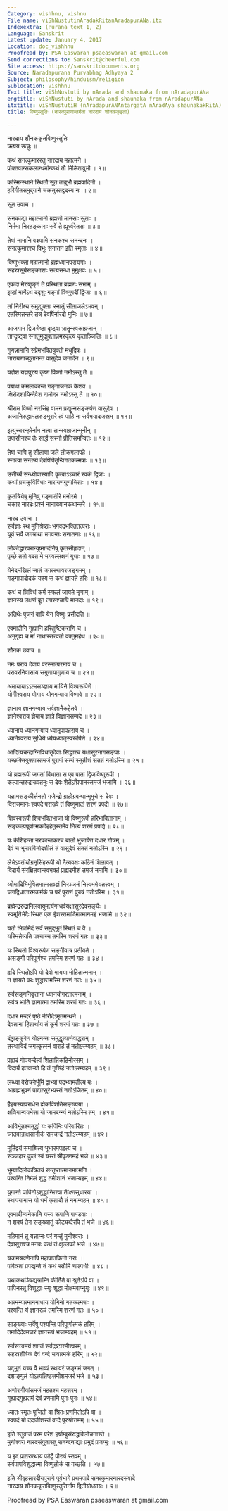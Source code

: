 ```yaml
---
Category: vishhnu, vishnu
File name: viShNustutinAradakRitanAradapurANa.itx
Indexextra: (Purana text 1, 2)
Language: Sanskrit
Latest update: January 4, 2017
Location: doc_vishhnu
Proofread by: PSA Easwaran psaeaswaran at gmail.com
Send corrections to: Sanskrit@cheerful.com
Site access: https://sanskritdocuments.org
Source: Naradapurana Purvabhag Adhyaya 2
Subject: philosophy/hinduism/religion
Sublocation: vishhnu
Text title: viShNustuti by nArada and shaunaka from nAradapurANa
engtitle: viShNustuti by nArada and shaunaka from nAradapurANa
itxtitle: viShNustutiH (nAradapurANAntargatA nAradAya shaunakakRitA)
title: विष्णुस्तुतिः (नारदपुराणान्तर्गता नारदाय शौनककृइता)

---
```

  
 नारदाय शौनककृतविष्णुस्तुतिः   
ऋषय ऊचुः ॥  
  
कथं सनत्कुमारस्तु नारदाय महात्मने ।  
प्रोक्तवान्सकलान्धर्मान्कथं तौ मिलितावुभौ ॥ १॥  
  
कस्मिन्स्थाने स्थितौ सूत तावुभौ ब्रह्मवादिनौ ।  
हरिगीतसमुद्गाने चक्रतुस्तद्वदस्व नः ॥ २॥  
  
सूत उवाच ॥  
  
सनकाद्या महात्मानो ब्रह्मणो मानसाः सुताः ।  
निर्ममा निरहङ्काराः सर्वे ते ह्यूर्ध्वरेतसः ॥ ३॥  
  
तेषां नामानि वक्ष्यामि सनकश्च सनन्दनः ।  
सनत्कुमारश्च विभुः सनातन इति स्मृताः ॥ ४॥  
  
विष्णुभक्ता महात्मानो ब्रह्मध्यानपरायणाः ।  
सहस्रसूर्यसङ्काशाः सत्यसन्धा मुमुक्षवः ॥  ५॥  
  
एकदा मेरुशृङ्गं ते प्रस्थिता ब्रह्मणः सभाम् ।  
इष्टां मार्गेऽथ ददृशुः गङ्गां विष्णुपदीं द्विजाः ॥ ६॥  
  
तां निरीक्ष्य समुद्युक्ताः स्नातुं सीताजलेऽभवन् ।  
एतस्मिन्नन्तरे तत्र देवर्षिर्नारदो मुनिः ॥ ७॥  
  
आजगाम द्विजश्रेष्ठा दृष्ट्वा भ्रातॄन्स्वकाग्रजान् ।  
तान्दृष्ट्वा स्नातुमुद्युक्तान्नमस्कृत्य कृताञ्जिलिः ॥ ८॥  
  
गुणन्नामानि सप्रेमभक्तियुक्तो मधुद्विषः ।  
नारायणाच्युतानन्त वासुदेव जनार्दन ॥ ९॥  
  
यज्ञेश यज्ञपुरुष कृष्ण विष्णो नमोऽस्तु ते ॥  
  
पद्माक्ष कमलाकान्त गङ्गाजनक केशव ।  
क्षिरोदशायिन्देवेश दामोदर नमोऽस्तु ते ॥ १०॥  
  
श्रीराम विष्णो नरसिंह वामन प्रद्युम्नसङ्कर्षण वासुदेव ।  
अजानिरुद्धामलरुङ्मुरारे त्वं पाहि नः सर्वभयादजस्रम् ॥ ११॥  
  
इत्युच्चरन्हरेर्नाम नत्वा तान्स्वाग्रजान्मुनीन् ।  
उपासीनश्च तैः सार्द्धं सस्नौ प्रीतिसमन्वितः ॥ १२॥  
  
तेषां चापि तु सीताया जले लोकमलापहे ।  
स्नात्वा सन्तर्प्य देवर्षिपितॄन्विगतकल्मषाः ॥ १३॥  
  
उत्तीर्य्य सन्ध्योपास्यादि कृत्वाऽऽचारं स्वकं द्विजाः ।  
कथां प्रचक्रुर्विविधाः नारायणगुणाश्रिताः ॥ १४॥  
  
कृतत्रियेषु मुनिषु गङ्गातीरे मनोरमे ।  
चकार नारदः प्रश्नं नानाख्यानकथान्तरे । १५॥  
  
नारद उवाच ।  
सर्वज्ञाः स्थ मुनिश्रेष्ठाः भगवद्भक्तितत्पराः ।  
यूयं सर्वे जगन्नाथा भगवन्तः सनातनाः ॥ १६॥  
  
लोकोद्धारपरान्युष्मान्दीनेषु कृतसौहृदान् ।  
पृच्छे ततो वदत मे भगवल्लक्षणं बुधाः ॥ १७॥  
  
येनेदमखिलं जातं जगत्स्थावरजङ्गमम् ।  
गङ्गापादोदकं यस्य स कथं ज्ञायते हरिः ॥ १८॥  
  
कथं च त्रिविधं कर्म सफलं जायते नृणाम् ।  
ज्ञानस्य लक्षणं ब्रूत तपसश्चापि मानदाः ॥ १९॥  
  
अतिथेः पूजनं वापि येन विष्णुः प्रसीदति ॥  
  
एवमादीनि गुह्यानि हरितुष्टिकराणि च ।  
अनुगृह्य च मां नाथास्तत्त्वतो वक्तुमर्हथ ॥  २०॥  
  
शौनक उवाच ॥  
  
नमः पराय देवाय परस्मात्परमाय च ।  
परावरनिवासाय सगुणायागुणाय च ॥ २१॥  
  
अमायायाऽऽत्मसञ्ज्ञाय मायिने विश्वरूपिणे ।  
योगीश्वराय योगाय योगगम्याय विष्णवे ॥ २२॥  
  
ज्ञानाय ज्ञानगम्याय सर्वज्ञानैकहेतवे ।  
ज्ञानेश्वराय ज्ञेयाय ज्ञात्रे विज्ञानसम्पदे ॥ २३॥  
  
ध्यानाय ध्यानगम्याय ध्यातृपापहराय च ।  
ध्यानेश्वराय सुधिये ध्येयध्यातृस्वरूपिणे ॥ २४॥  
  
आदित्यचन्द्राग्निविधातृदेवाः सिद्धाश्च यक्षासुरनागसङ्घाः ।  
यच्छक्तियुक्तास्तमजं पुराणं सत्यं स्तुतीशं सततं नतोऽस्मि ॥ २५॥  
  
यो ब्रह्मरूपी जगतां विधाता स एव पाता द्विजविष्णुरूपी ।  
कल्पान्तरुद्राख्यतनुः स देवः शेतेंऽघ्रिपानस्तमजं भजामि ॥ २६॥  
  
यन्नामसङ्कीर्त्तनतो गजेन्द्रो ग्राहोग्रबन्धान्मुमुचे स देवः ।  
विराजमानः स्वपदे पराख्ये तं विष्णुमाद्यं शरणं प्रपद्ये ॥ २७॥  
  
शिवस्वरूपी शिवभक्तिभाजां यो विष्णुरूपी हरिभावितानाम् ।  
सङ्कल्पपूर्वात्मकदेहहेतुस्तमेव नित्यं शरणं प्रपद्ये ॥ २८॥  
  
यः केशिहन्ता नरकान्तकश्च बालो भुजाग्रेण दधार गोत्रम् ।  
देवं च भूमारविनोदशीलं तं वासुदेवं सततं नतोऽस्मि ॥ २९॥  
  
लेभेऽवतीर्योग्रनृसिंहरूपी यो दैत्यवक्षः कठिनं शिलावत् ।  
विदार्य संरक्षितवान्स्वभक्तं प्रह्लादमीशं तमजं नमामि ॥ ३०॥  
  
व्योमादिभिर्मूषितमात्मसञ्ज्ञं निरञ्जनं नित्यममेयतत्त्वम् ।  
जगद्विधातारमकर्मकं च परं पुराणं पुरुषं नतोऽस्मि ॥ ३१॥  
  
ब्रह्मेन्द्ररुद्रानिलवायुमर्त्यगन्धर्वयक्षासुरदेवसङ्घैः ।  
स्वमूर्तिभेदैः स्थित एक ईशस्तमादिमात्मानमहं भजामि ॥ ३२॥  
  
यतो भिन्नमिदं सर्वं समुद्भूतं स्थितं च वै ।  
यस्मिन्नेष्यति पश्चाच्च तमस्मि शरणं गतः ॥ ३३॥  
  
यः स्थितो विश्वरूपेण सङ्गीवात्र प्रतीयते ।  
असङ्गी परिपूर्णश्च तमस्मि शरणं गतः ॥ ३४॥  
  
हृदि स्थितोऽपि यो देवो मायया मोहितात्मनाम् ।  
न ज्ञायते परः शुद्धस्तमस्मि शरणं गतः ॥ ३५॥  
  
सर्वसङ्गनिवृत्तानां ध्यानयोगरतात्मनाम् ।  
सर्वत्र भाति ज्ञानात्मा तमस्मि शरणं गतः ॥ ३६॥  
  
दधार मन्दरं पृष्ठे नीरोदेऽमृतमन्थने ।  
देवतानां हितार्थाय तं कूर्मं शरणं गतः ॥ ३७॥  
  
दंष्ट्राङ्कुरेण योऽनन्तः समुद्धृत्यार्णवाद्धराम् ।  
तस्थाविदं जगत्कृत्स्नं वाराहं तं नतोऽस्म्यहम् ॥ ३८॥  
  
प्रह्लादं गोपयन्दैत्यं शिलातिकठिनोरसम् ।  
विदार्य हतवान्यो हि तं नृसिंहं नतोऽस्म्यहम् ॥ ३९॥  
  
लब्ध्वा वैरोचनेर्भूमिं द्वाभ्यां पद्भ्यामतीत्य यः ।  
आब्रह्मभुवनं पादात्सुरेभ्यस्तं नतोऽजितम् ॥ ४०॥  
  
हैहयस्यापराधेन ह्येकविंशतिसङ्ख्यया ।  
क्षत्रियान्वयभेत्ता यो जामदग्न्यं नतोऽस्मि तम् ॥ ४१॥  
  
आविर्भूतश्चतुर्द्धा यः कपिभिः परिवारितः ।  
घ्नतवान्राक्षसानीकं रामचन्द्रं नतोऽस्म्यहम् ॥ ४२॥  
  
मूर्तिद्वयं समाश्रित्य भूभारमपहृत्य च ।  
सञ्जहार कुलं स्वं यस्तं श्रीकृष्णमहं भजे ॥ ४३॥  
  
भूम्यादिलोकत्रितयं सन्तृप्तात्मानमात्मनि ।  
पश्यन्ति निर्मलं शुद्धं तमीशानं भजाम्यहम् ॥ ४४॥  
  
युगान्ते पापिनोऽशुद्धान्भित्त्वा तीक्ष्णसुधारया ।  
स्थापयामास यो धर्मं कृतादौ तं नमाम्यहम् ॥ ४५॥  
  
एवमादीन्यनेकानि यस्य रूपाणि पाण्डवाः ।  
न शक्यं तेन सङ्ख्यातुं कोट्यब्दैरपि तं भजे ॥ ४६॥  
  
महिमानं तु यन्नाम्नः परं गन्तुं मुनीश्वराः ।  
देवासुराश्च मनवः कथं तं क्षुल्लको भजे ॥ ४७॥  
  
यन्नामश्रवणेनापि महापातकिनो नराः ।  
पवित्रतां प्रपद्यन्ते तं कथं स्तौमि चाल्पधीः ॥ ४८॥  
  
यथाकथञ्चिद्यन्नाम्नि कीर्तिते वा श्रुतेऽपि वा ।  
पापिनस्तु विशुद्धाः स्युः शुद्धा मोक्षमवाप्नुयुः ॥ ४९॥  
  
आत्मन्यात्मानमाधाय योगिनो गतकल्मषाः ।  
पश्यन्ति यं ज्ञानरूपं तमस्मि शरणं गतः ॥ ५०॥  
  
साङ्ख्याः सर्वेषु पश्यन्ति परिपूर्णात्मकं हरिम् ।  
तमादिदेवमजरं ज्ञानरूपं भजाम्यहम् ॥ ५१॥  
  
सर्वसत्त्वमयं शान्तं सर्वद्रष्टारमीश्वरम् ।  
सहस्रशीर्षकं देवं वन्दे भावात्मकं हरिम् ॥ ५२॥  
  
यद्भूतं यच्च वै भाव्यं स्थावरं जङ्गमं जगत् ।  
दशाङ्गुलं योऽत्यतिष्ठत्तमीशमजरं भजे ॥ ५३॥  
  
अणोरणीयांसमजं महतश्च महत्तरम् ।  
गुह्याद्गुह्यतमं देवं प्रणमामि पुनः पुनः ॥ ५४॥  
  
ध्यातः स्मृतः पूजितो वा श्रितः प्रणमितोऽपि वा ।  
स्वपदं यो ददातीशस्तं वन्दे पुरुषोत्तमम् ॥ ५५॥  
  
इति स्तुवन्तं परमं परेशं हर्षाम्बुसंरुद्धविलोचनास्ते ।  
मुनीश्वरा नारदसंयुतास्तु सनन्दनाद्याः प्रमुदं प्रजग्मुः ॥ ५६॥  
  
य इदं प्रातरुत्थाय पठेद्वै पौरुषं स्तवम् ।  
सर्वपापविशुद्धात्मा विष्णुलोकं स गच्छति ॥ ५७॥  
  
इति श्रीबृहन्नारदीयपुराणे पूर्वभागे प्रथमपादे सनत्कुमारनारदसंवादे   
नारदाय शौनककृतविष्णुस्तुतिर्नाम द्वितीयोध्यायः ॥ २॥  
  
  
Proofread by PSA Easwaran psaeaswaran at gmail.com  
  
